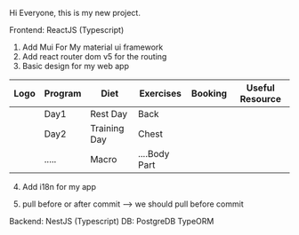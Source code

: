 Hi Everyone, this is my new project. 

Frontend: ReactJS (Typescript)

1. Add Mui For My material ui framework
2. Add react router dom v5 for the routing
3. Basic design for my web app

| Logo | Program | Diet         | Exercises     | Booking | Useful Resource |
|------|---------|--------------|---------------|---------|-----------------|
|      | Day1    | Rest Day     | Back          |         |                 |
|      | Day2    | Training Day | Chest         |         |                 |
|      | .....   | Macro        | ....Body Part |         |                 |

4. Add i18n for my app

5. pull before or after commit --> we should pull before commit

Backend: NestJS (Typescript)
    DB: PostgreDB
    TypeORM
